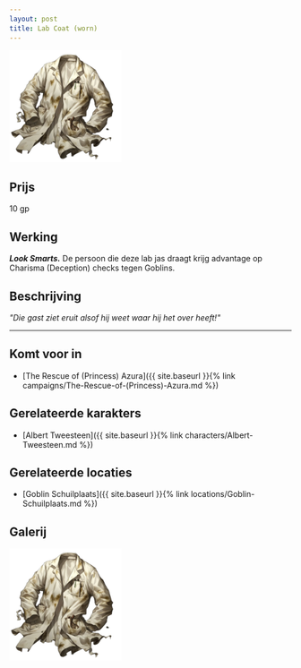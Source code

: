 ```yaml
---
layout: post
title: Lab Coat (worn)
---
```


<img src="../images/Lab Coat (Worn).png" alt="Lab Coat (Worn)" width=200>

## Prijs
10 gp

## Werking
<b><i>Look Smarts.</i></b> De persoon die deze lab jas draagt krijg advantage op Charisma (Deception) checks tegen Goblins.

## Beschrijving
<i>"Die gast ziet eruit alsof hij weet waar hij het over heeft!"</i>

---

## Komt voor in
* [The Rescue of (Princess) Azura]({{ site.baseurl }}{% link campaigns/The-Rescue-of-(Princess)-Azura.md %})

## Gerelateerde karakters
* [Albert Tweesteen]({{ site.baseurl }}{% link characters/Albert-Tweesteen.md %})

## Gerelateerde locaties
* [Goblin Schuilplaats]({{ site.baseurl }}{% link locations/Goblin-Schuilplaats.md %})

## Galerij
<img src="../images/Lab Coat (Worn).png" alt="Lab Coat (Worn)" width=200>